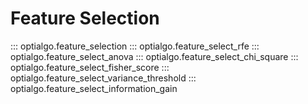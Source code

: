 # Feature Selection
::: optialgo.feature_selection
::: optialgo.feature_select_rfe
::: optialgo.feature_select_anova
::: optialgo.feature_select_chi_square
::: optialgo.feature_select_fisher_score
::: optialgo.feature_select_variance_threshold
::: optialgo.feature_select_information_gain

